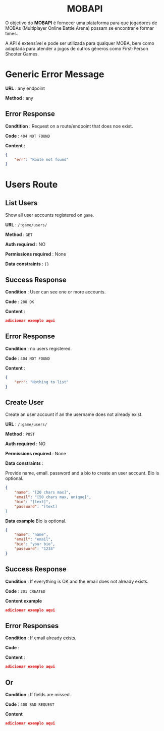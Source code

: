<div align="center"><h1>MOBAPI</h1></div>

O objetivo do **MOBAPI** é fornecer uma plataforma para que jogadores de MOBAs (Multiplayer Online Battle Arena) possam se encontrar e formar times.

A API é extensível e pode ser utilizada para qualquer MOBA, bem como adaptada para atender a jogos de outros gêneros como First-Person Shooter Games.

# Generic Error Message

**URL** : any endpoint

**Method** : any

## Error Response

**Condtition** : Request on a route/endpoint that does noe exist.

**Code** : `404 NOT FOUND`

**Content** :

```json
{
	"err": "Route not found"
}

```

# Users Route

## **List Users**

Show all user accounts registered on `game`.

**URL** : `/:game/users/`

**Method** : `GET`

**Auth required** : NO

**Permissions required** : None

**Data constraints** : `{}`

## Success Response

**Condition** : User can see one or more accounts.

**Code** : `200 OK`

**Content** :

```json
adicionar exemplo aqui
```

## Error Response

**Condition** : no users registered.

**Code** : `404 NOT FOUND`

**Content** :
```json
{
	"err": "Nothing to list"
}
```

## **Create User**

Create an user account if an the username does not already exist.

**URL** : `/:game/users/`

**Method** : `POST`

**Auth required** : NO

**Permissions required** : None

**Data constraints** :

Provide name, email. password and a bio to create an user account.
Bio is optional.

```json
{
	"name": "[20 chars max]",
	"email": "[50 chars max, unique]",
	"bio": "[text]",
	"password": "[text]
}
```

**Data example** Bio is optional.

```json
{
	"name": "name",
	"email": "email",
	"bio": "your bio",
	"password": "1234"
}
```

## Success Response

**Condition** : If everything is OK and the email does not already exists.

**Code** : `201 CREATED`

**Content example**

```json
adicionar exemplo aqui

```

## Error Responses

**Condition** : If email already exists.

**Code** : 

**Content** :
```json
adicionar exemplo aqui
```

## Or

**Condition** : If fields are missed.

**Code** : `400 BAD REQUEST`

**Content**

```json
adicionar exemplo aqui
```
